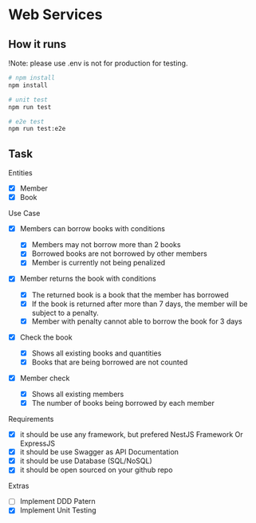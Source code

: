 # Web Services

## How it runs

!Note: please use .env is not for production for testing.

```bash
# npm install
npm install

# unit test
npm run test

# e2e test
npm run test:e2e
```

## Task

Entities

- [x] Member
- [x] Book

Use Case

- [x] Members can borrow books with conditions
  - [x] Members may not borrow more than 2 books
  - [x] Borrowed books are not borrowed by other members
  - [x] Member is currently not being penalized
- [x] Member returns the book with conditions
  - [x] The returned book is a book that the member has borrowed
  - [x] If the book is returned after more than 7 days, the member will be subject to a penalty.
  - [x] Member with penalty cannot able to borrow the book for 3 days
- [x] Check the book
  - [x] Shows all existing books and quantities
  - [x] Books that are being borrowed are not counted
- [x] Member check

  - [x] Shows all existing members
  - [x] The number of books being borrowed by each member

Requirements

- [x] it should be use any framework, but prefered NestJS Framework Or ExpressJS
- [x] it should be use Swagger as API Documentation
- [x] it should be use Database (SQL/NoSQL)
- [x] it should be open sourced on your github repo

Extras

- [ ] Implement DDD Patern
- [x] Implement Unit Testing
